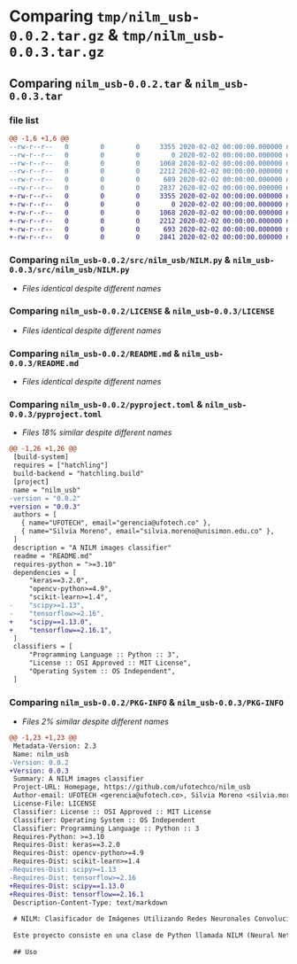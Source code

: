 # Comparing `tmp/nilm_usb-0.0.2.tar.gz` & `tmp/nilm_usb-0.0.3.tar.gz`

## Comparing `nilm_usb-0.0.2.tar` & `nilm_usb-0.0.3.tar`

### file list

```diff
@@ -1,6 +1,6 @@
--rw-r--r--   0        0        0     3355 2020-02-02 00:00:00.000000 nilm_usb-0.0.2/src/nilm_usb/NILM.py
--rw-r--r--   0        0        0        0 2020-02-02 00:00:00.000000 nilm_usb-0.0.2/src/nilm_usb/__init__.py
--rw-r--r--   0        0        0     1068 2020-02-02 00:00:00.000000 nilm_usb-0.0.2/LICENSE
--rw-r--r--   0        0        0     2212 2020-02-02 00:00:00.000000 nilm_usb-0.0.2/README.md
--rw-r--r--   0        0        0      689 2020-02-02 00:00:00.000000 nilm_usb-0.0.2/pyproject.toml
--rw-r--r--   0        0        0     2837 2020-02-02 00:00:00.000000 nilm_usb-0.0.2/PKG-INFO
+-rw-r--r--   0        0        0     3355 2020-02-02 00:00:00.000000 nilm_usb-0.0.3/src/nilm_usb/NILM.py
+-rw-r--r--   0        0        0        0 2020-02-02 00:00:00.000000 nilm_usb-0.0.3/src/nilm_usb/__init__.py
+-rw-r--r--   0        0        0     1068 2020-02-02 00:00:00.000000 nilm_usb-0.0.3/LICENSE
+-rw-r--r--   0        0        0     2212 2020-02-02 00:00:00.000000 nilm_usb-0.0.3/README.md
+-rw-r--r--   0        0        0      693 2020-02-02 00:00:00.000000 nilm_usb-0.0.3/pyproject.toml
+-rw-r--r--   0        0        0     2841 2020-02-02 00:00:00.000000 nilm_usb-0.0.3/PKG-INFO
```

### Comparing `nilm_usb-0.0.2/src/nilm_usb/NILM.py` & `nilm_usb-0.0.3/src/nilm_usb/NILM.py`

 * *Files identical despite different names*

### Comparing `nilm_usb-0.0.2/LICENSE` & `nilm_usb-0.0.3/LICENSE`

 * *Files identical despite different names*

### Comparing `nilm_usb-0.0.2/README.md` & `nilm_usb-0.0.3/README.md`

 * *Files identical despite different names*

### Comparing `nilm_usb-0.0.2/pyproject.toml` & `nilm_usb-0.0.3/pyproject.toml`

 * *Files 18% similar despite different names*

```diff
@@ -1,26 +1,26 @@
 [build-system]
 requires = ["hatchling"]
 build-backend = "hatchling.build"
 [project]
 name = "nilm_usb"
-version = "0.0.2"
+version = "0.0.3"
 authors = [
   { name="UFOTECH", email="gerencia@ufotech.co" },
   { name="Silvia Moreno", email="silvia.moreno@unisimon.edu.co" },
 ]
 description = "A NILM images classifier"
 readme = "README.md"
 requires-python = ">=3.10"
 dependencies = [
     "keras==3.2.0",
     "opencv-python>=4.9",
     "scikit-learn>=1.4",
-    "scipy>=1.13",
-    "tensorflow>=2.16",
+    "scipy==1.13.0",
+    "tensorflow==2.16.1",
 ]
 classifiers = [
     "Programming Language :: Python :: 3",
     "License :: OSI Approved :: MIT License",
     "Operating System :: OS Independent",
 ]
```

### Comparing `nilm_usb-0.0.2/PKG-INFO` & `nilm_usb-0.0.3/PKG-INFO`

 * *Files 2% similar despite different names*

```diff
@@ -1,23 +1,23 @@
 Metadata-Version: 2.3
 Name: nilm_usb
-Version: 0.0.2
+Version: 0.0.3
 Summary: A NILM images classifier
 Project-URL: Homepage, https://github.com/ufotechco/nilm_usb
 Author-email: UFOTECH <gerencia@ufotech.co>, Silvia Moreno <silvia.moreno@unisimon.edu.co>
 License-File: LICENSE
 Classifier: License :: OSI Approved :: MIT License
 Classifier: Operating System :: OS Independent
 Classifier: Programming Language :: Python :: 3
 Requires-Python: >=3.10
 Requires-Dist: keras==3.2.0
 Requires-Dist: opencv-python>=4.9
 Requires-Dist: scikit-learn>=1.4
-Requires-Dist: scipy>=1.13
-Requires-Dist: tensorflow>=2.16
+Requires-Dist: scipy==1.13.0
+Requires-Dist: tensorflow==2.16.1
 Description-Content-Type: text/markdown
 
 # NILM: Clasificador de Imágenes Utilizando Redes Neuronales Convolucionales
 
 Este proyecto consiste en una clase de Python llamada NILM (Neural Network Image Classifier) diseñada para realizar predicciones sobre imágenes utilizando un modelo de red neuronal convolucional pre-entrenado. El propósito principal de esta clase es predecir y clasificar imágenes en una de las cuatro clases distintas.
 
 ## Uso
```

